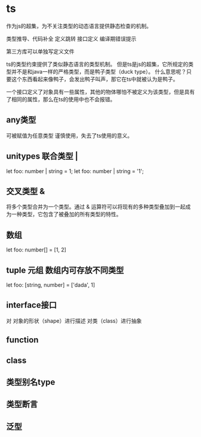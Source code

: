 # ts
作为js的超集，为不关注类型的动态语言提供静态检查的机制。

类型推导、代码补全
定义跳转
接口定义
编译期错误提示

第三方库可以单独写定义文件

ts的类型约束提供了类似静态语言的类型机制。
但是ts是js的超集，它所规定的类型并不是和java一样的严格类型，而是鸭子类型（duck type）。
什么意思呢？只要这个东西看起来像鸭子，会发出鸭子叫声，那它在ts中就被认为是鸭子。

一个接口定义了对象具有一些属性，其他的物体哪怕不被定义为该类型，但是具有了相同的属性，那么在ts的使用中也不会报错。

## any类型
可被赋值为任意类型 谨慎使用，失去了ts使用的意义。

## unitypes 联合类型 |
let foo: number | string = 1;
let foo: number | string = '1';

## 交叉类型 &
将多个类型合并为一个类型。通过 & 运算符可以将现有的多种类型叠加到一起成为一种类型，它包含了被叠加的所有类型的特性。

## 数组
let foo: number[] = [1, 2]

## tuple 元组 数组内可存放不同类型
let foo: [string, number] = ['dada', 1]

## interface接口
对 对象的形状（shape）进行描述 对类（class）进行抽象

## function

## class

## 类型别名type

## 类型断言

## 泛型
